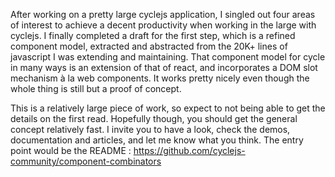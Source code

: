 After working on a pretty large cyclejs application, I singled out four areas of interest to 
achieve a decent productivity when working in the large with cyclejs. I finally completed a draft 
for the first step, which is a refined component model, extracted and abstracted from the 20K+ 
lines of javascript I was extending and maintaining. That component model for cycle in many ways is
 an extension of that of react, and incorporates a DOM slot mechanism à la web components. It works 
pretty nicely even though the whole thing is still but a proof of concept. 

This is a relatively large piece of work, so expect to not being able to get the details on the 
first read. Hopefully though, you should get the general concept relatively fast. I invite you to 
have a look, check the demos, documentation and articles, and let me know what you think. The entry point would be the README : https://github.com/cyclejs-community/component-combinators
